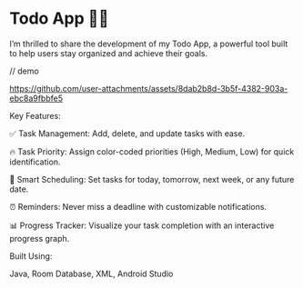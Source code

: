 #  Todo App 📱✨
I’m thrilled to share the development of my Todo App, a powerful tool built to help users stay organized and achieve their goals. 

// demo 

https://github.com/user-attachments/assets/8dab2b8d-3b5f-4382-903a-ebc8a9fbbfe5

Key Features:

✅ Task Management: Add, delete, and update tasks with ease.

🔥 Task Priority: Assign color-coded priorities (High, Medium, Low) for quick identification.

📅 Smart Scheduling: Set tasks for today, tomorrow, next week, or any future date.

⏰ Reminders: Never miss a deadline with customizable notifications.

📊 Progress Tracker: Visualize your task completion with an interactive progress graph.

Built Using:

Java, Room Database, XML, Android Studio

